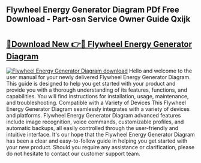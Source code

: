 ## Flywheel Energy Generator Diagram PDf Free Download - Part-osn Service Owner Guide Qxijk

# <h2><a href="http://dfrpyjg.blite.top/?on=Flywheel+Energy+Generator+Diagram">🔗Download New 👉🔴 Flywheel Energy Generator Diagram</a></h2>

[![Flywheel Energy Generator Diagram download](https://i.imgur.com/lujVjoI.png)](http://dfrpyjg.blite.top/?on=Flywheel+Energy+Generator+Diagram)
Hello and welcome to the user manual for your newly delivered Flywheel Energy Generator Diagram. This guide is designed to help you get started with your product and provide you with a thorough understanding of its features, functions, and capabilities. You will find instructions for installation, usage, maintenance, and troubleshooting. Compatible with a Variety of Devices This Flywheel Energy Generator Diagram seamlessly integrates with a variety of devices and platforms. Flywheel Energy Generator Diagram advanced features include image recognition, voice commands, customizable profiles, and automatic backups, all easily controlled through the user-friendly and intuitive interface. It's our hope that the Flywheel Energy Generator Diagram has been a clear and easy-to-follow guide in helping you get started with your new product. Should you require any assistance or clarification, please do not hesitate to contact our customer support team.

